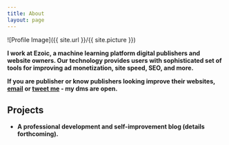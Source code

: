 ```yaml
---
title: About
layout: page
---
```


![Profile Image]({{ site.url }}/{{ site.picture }})

<p> <b>I work at Ezoic, a machine learning platform digital publishers and website owners. Our technology provides users with sophisticated set of tools for improving ad monetization, site speed, SEO, and more.</b></p>

<p><b> If you are publisher or know publishers looking improve their websites, <a href="mailto:me@mark-purvis.com">email</a> or <a href="https://www.twitter.com/markprvs/">tweet me</a> - my dms are open.


<h2>Projects</h2>

<ul>
	<li>A professional development and self-improvement blog (details forthcoming).</li>
</ul>